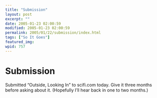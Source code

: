 ```yaml
---
title: "Submission"
layout: post
excerpt: ""
date: 2005-01-23 02:00:59
modified: 2005-01-23 02:00:59
permalink: 2005/01/22/submission/index.html
tags: ["So It Goes"]
featured_img: 
wpid: 757
---
```


# Submission

Submitted “Outside, Looking In” to scifi.com today. Give it three months before asking about it. (Hopefully I’ll hear back in one to two months.)